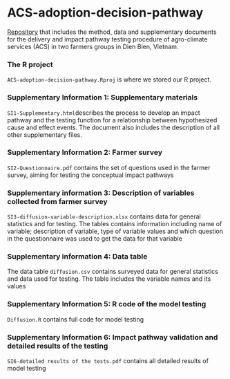# ACS-adoption-decision-pathway 

[Repository](https://github.com/ThiThuGiangLuu/ACS-adoption-decision-pathway) that includes the method, data and supplementary documents for the delivery and impact pathway testing procedure of agro-climate services (ACS) in two farmers groups in Dien Bien, Vietnam. 

### The R project
`ACS-adoption-decision-pathway.Rproj` is where we stored our R project.

### Supplementary Information 1: Supplementary materials

`SI1-Supplementary.html`describes the process to develop an impact pathway and the testing function for a relationship between hypothesized cause and effect events. 
The document also includes the description of all other supplementary files. 

### Supplementary Information 2: Farmer survey
`SI2-Questionnaire.pdf` contains the set of questions used in the farmer survey, aiming for testing the conceptual impact pathways

### Supplementary information 3: Description of variables collected from farmer survey
`SI3-diffusion-variable-description.xlsx` contains data for general statistics and for testing. The tables contains information including name of variable; description of variable, type of variable values and which question in the questionnaire was used to get the data for that variable

### Supplementary information 4: Data table
The data table `diffusion.csv` contains surveyed data for general statistics and data used for testing. The table includes the variable names and its values

### Supplementary Information 5: R code of the model testing
`Diffusion.R` contains full code for model testing

### Supplementary Information 6: Impact pathway validation and detailed results of the testing

`SI6-detailed results of the tests.pdf` contains all detailed results of model testing



